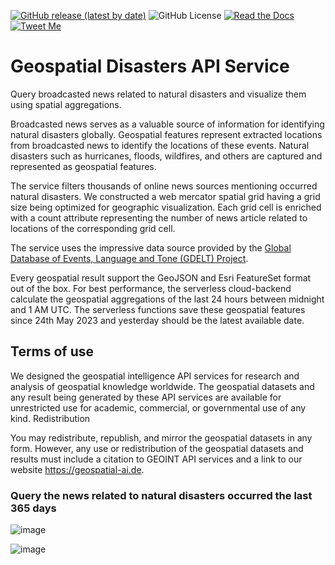 [![GitHub release (latest by date)](https://img.shields.io/github/v/release/Geospatial-AI-DE/geodisasters-py)](https://pypi.org/project/geodisasters)
![GitHub License](https://img.shields.io/github/license/Geospatial-AI-DE/geodisasters-py)
[![Read the Docs](https://img.shields.io/readthedocs/geodisasters)](https://geodisasters.readthedocs.io/en/latest)
[![Tweet Me](https://img.shields.io/twitter/url?style=social&url=https%3A%2F%2Fgithub.com%2FGeospatial-AI-DE%geodisasters-py)](https://twitter.com/intent/tweet?text=Outstanding:&url=https%3A%2F%2Fgithub.com%2FGeospatial-AI-DE%geodisasters-py)

# Geospatial Disasters API Service
Query broadcasted news related to natural disasters and visualize them using spatial aggregations.

Broadcasted news serves as a valuable source of information for identifying natural disasters globally. Geospatial features represent extracted locations from broadcasted news to identify the locations of these events. Natural disasters such as hurricanes, floods, wildfires, and others are captured and represented as geospatial features.

The service filters thousands of online news sources mentioning occurred natural disasters. We constructed a web mercator spatial grid having a grid size being optimized for geographic visualization. Each grid cell is enriched with a count attribute representing the number of news article related to locations of the corresponding grid cell.

The service uses the impressive data source provided by the [Global Database of Events, Language and Tone (GDELT) Project](https://www.gdeltproject.org/).

Every geospatial result support the GeoJSON and Esri FeatureSet format out of the box. For best performance, the serverless cloud-backend calculate the geospatial aggregations of the last 24 hours between midnight and 1 AM UTC. The serverless functions save these geospatial features since 24th May 2023 and yesterday should be the latest available date.

## Terms of use

We designed the geospatial intelligence API services for research and analysis of geospatial knowledge worldwide. The geospatial datasets and any result being generated by these API services are available for unrestricted use for academic, commercial, or governmental use of any kind.
Redistribution

You may redistribute, republish, and mirror the geospatial datasets in any form. However, any use or redistribution of the geospatial datasets and results must include a citation to GEOINT API services and a link to our website https://geospatial-ai.de.

### Query the news related to natural disasters occurred the last 365 days

![image](https://github.com/user-attachments/assets/d836fc8e-199e-4009-ab68-dd02807d2f2b)

![image](https://github.com/user-attachments/assets/31e6a33d-8381-4956-8d16-e3108547ccac)
